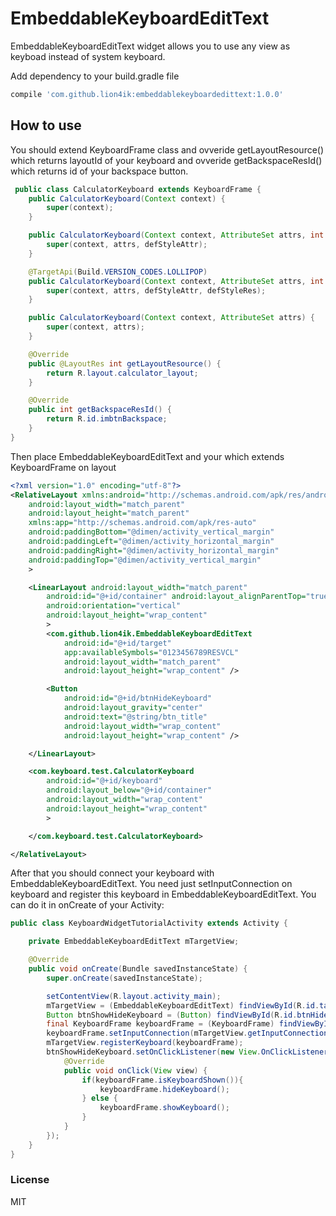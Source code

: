 # EmbeddableKeyboardEditText
EmbeddableKeyboardEditText widget allows you to use any view as keyboad instead of system keyboard.

Add dependency to your build.gradle file
```groovy
compile 'com.github.lion4ik:embeddablekeyboardedittext:1.0.0'
```
## How to use
You should extend KeyboardFrame class and ovveride getLayoutResource() which returns layoutId of your keyboard and ovveride getBackspaceResId() which returns id of your backspace button. 

```java
 public class CalculatorKeyboard extends KeyboardFrame {
    public CalculatorKeyboard(Context context) {
        super(context);
    }

    public CalculatorKeyboard(Context context, AttributeSet attrs, int defStyleAttr) {
        super(context, attrs, defStyleAttr);
    }

    @TargetApi(Build.VERSION_CODES.LOLLIPOP)
    public CalculatorKeyboard(Context context, AttributeSet attrs, int defStyleAttr, int defStyleRes) {
        super(context, attrs, defStyleAttr, defStyleRes);
    }

    public CalculatorKeyboard(Context context, AttributeSet attrs) {
        super(context, attrs);
    }

    @Override
    public @LayoutRes int getLayoutResource() {
        return R.layout.calculator_layout;
    }

    @Override
    public int getBackspaceResId() {
        return R.id.imbtnBackspace;
    }
}
```

Then place EmbeddableKeyboardEditText and your which extends KeyboardFrame on layout 

```xml
<?xml version="1.0" encoding="utf-8"?>
<RelativeLayout xmlns:android="http://schemas.android.com/apk/res/android"
    android:layout_width="match_parent"
    android:layout_height="match_parent"
    xmlns:app="http://schemas.android.com/apk/res-auto"
    android:paddingBottom="@dimen/activity_vertical_margin"
    android:paddingLeft="@dimen/activity_horizontal_margin"
    android:paddingRight="@dimen/activity_horizontal_margin"
    android:paddingTop="@dimen/activity_vertical_margin"
    >

    <LinearLayout android:layout_width="match_parent"
        android:id="@+id/container" android:layout_alignParentTop="true"
        android:orientation="vertical"
        android:layout_height="wrap_content"
        >
        <com.github.lion4ik.EmbeddableKeyboardEditText
            android:id="@+id/target"
            app:availableSymbols="0123456789RESVCL"
            android:layout_width="match_parent"
            android:layout_height="wrap_content" />

        <Button
            android:id="@+id/btnHideKeyboard"
            android:layout_gravity="center"
            android:text="@string/btn_title"
            android:layout_width="wrap_content"
            android:layout_height="wrap_content" />

    </LinearLayout>

    <com.keyboard.test.CalculatorKeyboard
        android:id="@+id/keyboard"
        android:layout_below="@+id/container"
        android:layout_width="wrap_content"
        android:layout_height="wrap_content"
        >

    </com.keyboard.test.CalculatorKeyboard>

</RelativeLayout>
```

After that you should connect your keyboard with EmbeddableKeyboardEditText. You need just setInputConnection on keyboard and register this keyboard in EmbeddableKeyboardEditText.
You can do it in onCreate of your Activity:

```java
public class KeyboardWidgetTutorialActivity extends Activity {

	private EmbeddableKeyboardEditText mTargetView;

	@Override
	public void onCreate(Bundle savedInstanceState) {
		super.onCreate(savedInstanceState);

        setContentView(R.layout.activity_main);
        mTargetView = (EmbeddableKeyboardEditText) findViewById(R.id.target);
        Button btnShowHideKeyboard = (Button) findViewById(R.id.btnHideKeyboard);
        final KeyboardFrame keyboardFrame = (KeyboardFrame) findViewById(R.id.keyboard);
        keyboardFrame.setInputConnection(mTargetView.getInputConnection());
        mTargetView.registerKeyboard(keyboardFrame);
        btnShowHideKeyboard.setOnClickListener(new View.OnClickListener() {
            @Override
            public void onClick(View view) {
                if(keyboardFrame.isKeyboardShown()){
                    keyboardFrame.hideKeyboard();
                } else {
                    keyboardFrame.showKeyboard();
                }
            }
        });
	}
}
```

### License
MIT
